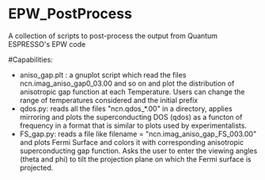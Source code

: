 # EPW_PostProcess
A collection of scripts to post-process the output from Quantum ESPRESSO's EPW code


#Capabilities:
- aniso_gap.plt : a gnuplot script which read the files ncn.imag_aniso_gap0_03.00 and so on and plot the distribution of anisotropic gap function at each Temperature. Users can change the range of temperatures considered and the initial prefix
- qdos.py: reads all the files "ncn.qdos_*.00" in a directory, applies mirroring and plots the superconducting DOS (qdos) as a functon of frequency in a format that is similar to plots used by experimentalists.
- FS_gap.py: reads a file like filename = "ncn.imag_aniso_gap_FS_003.00" and plots Fermi Surface and colors it with corresponding anisotropic superconducting gap function. Asks the user to enter the viewing angles (theta and phi) to tilt the projection plane on which the Fermi surface is projected.
